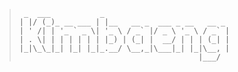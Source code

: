 
> ```
>  _  ___           _                            
>| |/ (_)_ __ ___ | |__   __ _  ___ _ __   __ _ 
>| ' /| | '_ ` _ \| '_ \ / _` |/ _ \ '_ \ / _` |
>| . \| | | | | | | |_) | (_| |  __/ | | | (_| |
>|_|\_\_|_| |_| |_|_.__/ \__,_|\___|_| |_|\__, |
>                                         |___/ 
> ```

